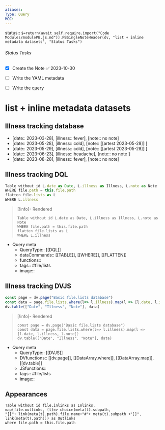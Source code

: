 ```yaml
---
aliases: 
Type: Query
MOC:
---
```


status:: `$=return(await self.require.import("Code Modules/modulePB.js.md")).PBSingleNoteHeader(dv, "list + inline metadata datasets", "Status Tasks")`

###### Status Tasks
- [x] Create the Note ✅ 2023-10-30
- [ ] Write the YAML metadata
- [ ] Write the query


# list + inline metadata datasets

## Illness tracking database


- [date:: 2023-03-28], [illness:: fever], [note:: no note]
- [date:: 2023-05-28], [illness:: cold], [note:: [[artest 2023-05-28]] ]
- [date:: 2023-05-29], [illness:: cold], [note:: [[artest 2023-05-28]]  ]
- [date:: 2023-06-23], [illness:: headache], [note:: no note ]
- [date:: 2023-08-28], [illness:: fever], [note:: no note]
## Illness tracking DQL

```js
Table without id L.date as Date, L.illness as Illness, L.note as Note
WHERE file.path = this.file.path
flatten file.lists as L
WHERE L.illness
```

>[!info]- Rendered
>```dataview
>Table without id L.date as Date, L.illness as Illness, L.note as Note
>WHERE file.path = this.file.path
>flatten file.lists as L
>WHERE L.illness
>```

- Query meta
    - QueryType:: [[DQL]]
    - dataCommands:: [[TABLE]], [[WHERE]], [[FLATTEN]]
    - functions:: 
    - tags:: #file/lists
    - image:: 

## Illness tracking DVJS

```js
const page = dv.page("Basic file.lists database")
const data = page.file.lists.where(l=> l.illness).map(l => [l.date, l.illness, l.note])
dv.table(["Date", "Illness", "Note"], data)
```

>[!info]- Rendered
>```dataviewjs
>const page = dv.page("Basic file.lists database")
>const data = page.file.lists.where(l=> l.illness).map(l => [l.date, l.illness, l.note])
>dv.table(["Date", "Illness", "Note"], data)
>```


- Query meta
    - QueryType:: [[DVJS]]
    - DVfunctions:: [[dv.page]], [[DataArray.where]], [[DataArray.map]], [[dv.table]]
    - JSfunctions:: 
    - tags:: #file/lists 
    - image:: 


## Appearances

```dataview
Table without id file.inlinks as Inlinks, 
map(file.outlinks, (t)=> choice(meta(t).subpath, 
"[["+ link(meta(t).path).file.name+"#"+ meta(t).subpath +"]]", 
link(meta(t).path))) as Outlinks
where file.path = this.file.path
```




